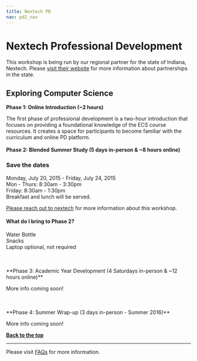 ```yaml
---
title: Nextech PD
nav: pd2_nav
---
```

<a id="top"></a>

# Nextech Professional Development


<a id="ecs"></a>
This workshop is being run by our regional partner for the state of Indiana, Nextech.  Please [visit their website](http://www.nextech.org) for more information about partnerships in the state.

## Exploring Computer Science

**Phase 1: Online Introduction (~2 hours)**

The first phase of professional development is a two-hour introduction that focuses on providing a foundational knowledge of the ECS course resources. It creates a space for participants to become familiar with the curriculum and online PD platform.
</br>
</br>
**Phase 2: Blended Summer Study (5 days in-person & ~8 hours online)**

### Save the dates

Monday, July 20, 2015 - Friday, July 24, 2015
<br/>
Mon - Thurs: 8:30am - 3:30pm
<br/>
Friday: 8:30am - 1:30pm
<br />
Breakfast and lunch will be served. 

[Please reach out to nextech](http://www.nextech.org) for more information about this workshop.

#### What do I bring to Phase 2?

Water Bottle
<br />
Snacks
<br />
Laptop optional, not required

</br>
</br>
**Phase 3: Academic Year Development (4 Saturdays in-person & ~12 hours online)**

More info coming soon!

</br>
</br>
**Phase 4: Summer Wrap-up (3 days in-person - Summer 2016)**

More info coming soon!

[**Back to the top**](#top)

----------
Please visit [FAQs](/educate/pd/15-16/faq) for more information.

<br />
<br />